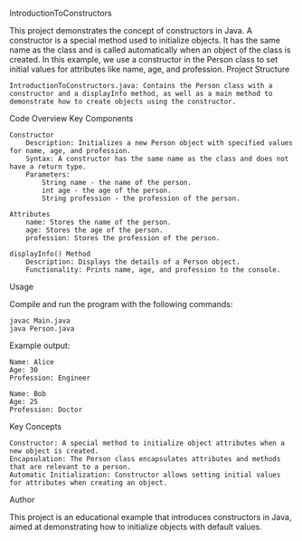 IntroductionToConstructors

This project demonstrates the concept of constructors in Java. A constructor is a special method used to initialize objects. It has the same name as the class and is called automatically when an object of the class is created. In this example, we use a constructor in the Person class to set initial values for attributes like name, age, and profession.
Project Structure

    IntroductionToConstructors.java: Contains the Person class with a constructor and a displayInfo method, as well as a main method to demonstrate how to create objects using the constructor.

Code Overview
Key Components

    Constructor
        Description: Initializes a new Person object with specified values for name, age, and profession.
        Syntax: A constructor has the same name as the class and does not have a return type.
        Parameters:
            String name - the name of the person.
            int age - the age of the person.
            String profession - the profession of the person.

    Attributes
        name: Stores the name of the person.
        age: Stores the age of the person.
        profession: Stores the profession of the person.

    displayInfo() Method
        Description: Displays the details of a Person object.
        Functionality: Prints name, age, and profession to the console.

Usage

Compile and run the program with the following commands:

    javac Main.java
    java Person.java

Example output:

    Name: Alice
    Age: 30
    Profession: Engineer

    Name: Bob
    Age: 25
    Profession: Doctor

Key Concepts

    Constructor: A special method to initialize object attributes when a new object is created.
    Encapsulation: The Person class encapsulates attributes and methods that are relevant to a person.
    Automatic Initialization: Constructor allows setting initial values for attributes when creating an object.

Author

This project is an educational example that introduces constructors in Java, aimed at demonstrating how to initialize objects with default values.

